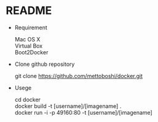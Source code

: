 README
===========

- Requirement

  Mac OS X  
  Virtual Box  
  Boot2Docker  
  
- Clone github repository

  git clone https://github.com/mettoboshi/docker.git

- Usege

  cd docker  
  docker build -t [username]/[imagename] .  
  docker run -i -p 49160:80 -t [username]/[imagename]  
